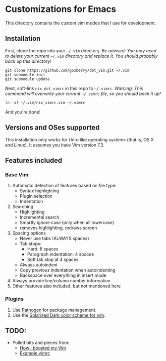 # Customizations for Emacs

This directory contains the custom vim modes that I use for development.

## Installation

First, clone the repo into your `~/.vim` directory. _Be advised: You may need to delete your current `~/.vim` directory and replace it. You should probably back up this directory!_

    git clone https://github.com/goxberry/dot_vim.git ~/.vim
	git submodule init
	git submodule update

Next, soft-link `nix_dot_vimrc` in this repo to `~/.vimrc`. _Warning: This command will overwrite your current `~/.vimrc` file, so you should back it up!_

    ln -sf ~/.vim/nix_vimrc.vim ~/.vimrc

And you're done!

## Versions and OSes supported

This installation only works for Unix-like operating systems (that is, OS X and Linux). It assumes you have Vim version 7.3.

## Features included

### Base Vim

1. Automatic detection of features based on file type:
   - Syntax highlighting
   - Plugin selection
   - Indentation
2. Searching
   - Highlighting
   - Incremental search
   - Smartly ignore case (only when all lowercase)
   - <Ctrl-L> removes highlighting, redraws screen
3. Spacing options
   - Never use tabs (ALWAYS spaces)
   - Tab stops:
       + Hard: 8 spaces
	   + Paragraph indentation: 4 spaces
	   + Soft tab stop at 4 spaces
   - Always autoindent
   - Copy previous indentation when autoindenting
   - Backspace over everything in insert mode
4. Always provide line/column number information
5. Other features also included, but not mentioned here

### Plugins

1. Use [Pathogen](https://github.com/tpope/vim-pathogen) for package management.
2. Use the [Solarized Dark color scheme for vim](https://github.com/altercation/vim-colors-solarized).

## TODO:

- Pulled bits and pieces from:
    + [How I boosted my Vim](http://nvie.com/posts/how-i-boosted-my-vim/)
	+ [Example vimrc](http://vim.wikia.com/wiki/Example_vimrc)
